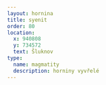 ```yaml
---
layout: hornina
title: syenit
order: 80
location:
  x: 940808
  y: 734572
  text: Šluknov
type:
  name: magmatity
  description: horniny vyvřelé
---
```


